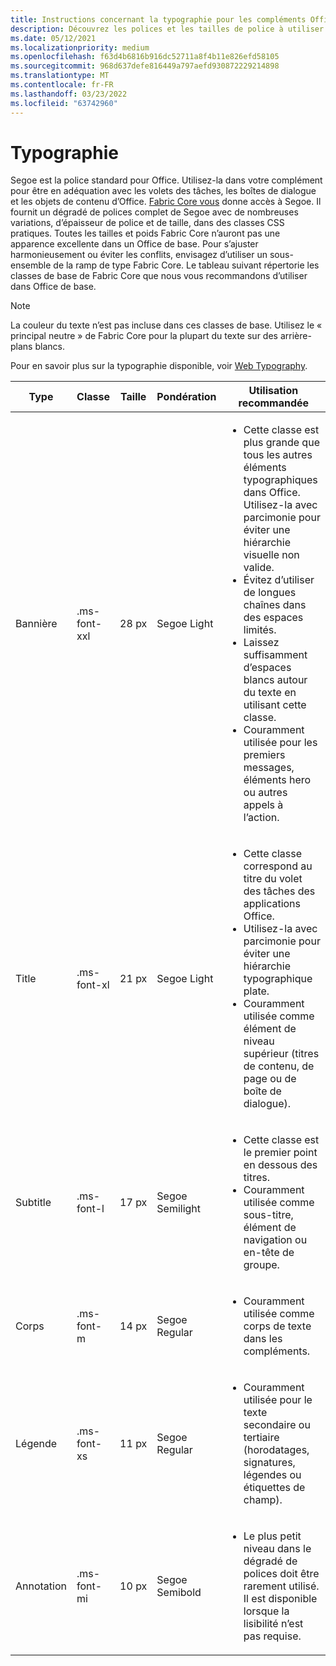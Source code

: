 ```yaml
---
title: Instructions concernant la typographie pour les compléments Office
description: Découvrez les polices et les tailles de police à utiliser dans Office de police.
ms.date: 05/12/2021
ms.localizationpriority: medium
ms.openlocfilehash: f63d4b6816b916dc52711a8f4b11e826efd58105
ms.sourcegitcommit: 968d637defe816449a797aefd930872229214898
ms.translationtype: MT
ms.contentlocale: fr-FR
ms.lasthandoff: 03/23/2022
ms.locfileid: "63742960"
---
```

# <a name="typography"></a>Typographie

Segoe est la police standard pour Office. Utilisez-la dans votre complément pour être en adéquation avec les volets des tâches, les boîtes de dialogue et les objets de contenu d’Office. [Fabric Core vous](fabric-core.md) donne accès à Segoe. Il fournit un dégradé de polices complet de Segoe avec de nombreuses variations, d’épaisseur de police et de taille, dans des classes CSS pratiques. Toutes les tailles et poids Fabric Core n’auront pas une apparence excellente dans un Office de base. Pour s’ajuster harmonieusement ou éviter les conflits, envisagez d’utiliser un sous-ensemble de la ramp de type Fabric Core. Le tableau suivant répertorie les classes de base de Fabric Core que nous vous recommandons d’utiliser dans Office de base.

> [!NOTE]
> La couleur du texte n’est pas incluse dans ces classes de base. Utilisez le « principal neutre » de Fabric Core pour la plupart du texte sur des arrière-plans blancs.
>
> Pour en savoir plus sur la typographie disponible, voir [Web Typography](https://developer.microsoft.com/fluentui#/styles/web/typography).

|Type |Classe |Taille |Pondération |Utilisation recommandée |
|------ |----- |---- |------ |----------------- |
|Bannière|.ms-font-xxl |28 px | Segoe Light |<ul><li>Cette classe est plus grande que tous les autres éléments typographiques dans Office. Utilisez-la avec parcimonie pour éviter une hiérarchie visuelle non valide.</li><li>Évitez d’utiliser de longues chaînes dans des espaces limités.</li><li>Laissez suffisamment d’espaces blancs autour du texte en utilisant cette classe.</li><li>Couramment utilisée pour les premiers messages, éléments hero ou autres appels à l’action.</li></ul> |
|Title|.ms-font-xl |21 px |Segoe Light | <ul><li>Cette classe correspond au titre du volet des tâches des applications Office.</li><li>Utilisez-la avec parcimonie pour éviter une hiérarchie typographique plate.</li><li>Couramment utilisée comme élément de niveau supérieur (titres de contenu, de page ou de boîte de dialogue).</li></ul> |
|Subtitle|.ms-font-l |17 px |Segoe Semilight | <ul><li>Cette classe est le premier point en dessous des titres.</li><li>Couramment utilisée comme sous-titre, élément de navigation ou en-tête de groupe.</li><ul> |
|Corps|.ms-font-m |14 px |Segoe Regular |<ul><li>Couramment utilisée comme corps de texte dans les compléments.</li><ul>|
|Légende|.ms-font-xs |11 px | Segoe Regular |<ul><li>Couramment utilisée pour le texte secondaire ou tertiaire (horodatages, signatures, légendes ou étiquettes de champ).</li><ul>|
|Annotation|.ms-font-mi |10 px |Segoe Semibold |<ul><li>Le plus petit niveau dans le dégradé de polices doit être rarement utilisé. Il est disponible lorsque la lisibilité n’est pas requise.</li><ul>|
